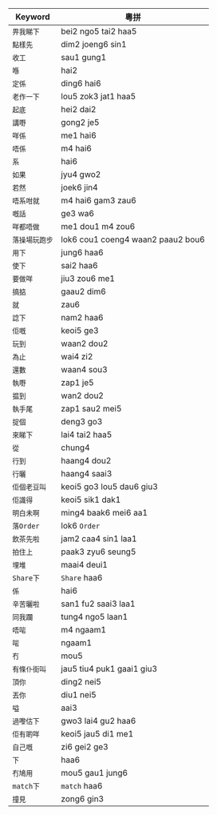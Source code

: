 | Keyword | 粵拼 |
| --- | --- |
| `畀我睇下` | bei2 ngo5 tai2 haa5 |
| `點樣先` | dim2 joeng6 sin1 |
| `收工` | sau1 gung1 |
| `喺` | hai2 |
| `定係` | ding6 hai6 |
| `老作一下` | lou5 zok3 jat1 haa5 |
| `起底` | hei2 dai2 |
| `講嘢` | gong2 je5 |
| `咩係` | me1 hai6 |
| `唔係` | m4 hai6 |
| `系` | hai6 |
| `如果` | jyu4 gwo2 |
| `若然` | joek6 jin4 |
| `唔系咁就` | m4 hai6 gam3 zau6 |
| `嘅話` | ge3 wa6 |
| `咩都唔做` | me1 dou1 m4 zou6 |
| `落操場玩跑步` | lok6 cou1 coeng4 waan2 paau2 bou6 |
| `用下` | jung6 haa6 |
| `使下` | sai2 haa6|
| `要做咩` | jiu3 zou6 me1 |
| `搞掂` | gaau2 dim6 |
| `就` | zau6 |
| `諗下` | nam2 haa6 |
| `佢嘅` | keoi5 ge3 |
| `玩到` | waan2 dou2 |
| `為止` | wai4 zi2 |
| `還數` | waan4 sou3 |
| `執嘢` | zap1 je5 |
| `揾到` | wan2 dou2 |
| `執手尾` | zap1 sau2 mei5 |
| `掟個` | deng3 go3 |
| `來睇下` | lai4 tai2 haa5 |
| `從` | chung4 |
| `行到` | haang4 dou2 |
| `行曬` | haang4 saai3 |
| `佢個老豆叫` | keoi5 go3 lou5 dau6 giu3 |
| `佢識得` | keoi5 sik1 dak1 |
| `明白未啊` | ming4 baak6 mei6 aa1 |
| `落Order` | lok6 `Order` |
| `飲茶先啦` | jam2 caa4 sin1 laa1 |
| `拍住上` | paak3 zyu6 seung5 |
| `埋堆` | maai4 deui1 |
| `Share下` | `Share` haa6 |
| `係` | hai6 |
| `辛苦曬啦` | san1 fu2 saai3 laa1 |
| `同我躝` | tung4 ngo5 laan1 |
| `唔啱` | m4 ngaam1 |
| `啱` | ngaam1 |
| `冇` | mou5 |
| `有條仆街叫` | jau5 tiu4 puk1 gaai1 giu3 |
| `頂你` | ding2 nei5 |
| `丟你` | diu1 nei5 |
| `嗌` | aai3 |
| `過嚟估下` | gwo3 lai4 gu2 haa6 |
| `佢有啲咩` | keoi5 jau5 di1 me1 |
| `自己嘅` | zi6 gei2 ge3 |
| `下` | haa6 |
| `冇鳩用` | mou5 gau1 jung6 |
| `match下` | `match` haa6 |
| `撞見` | zong6 gin3 |
